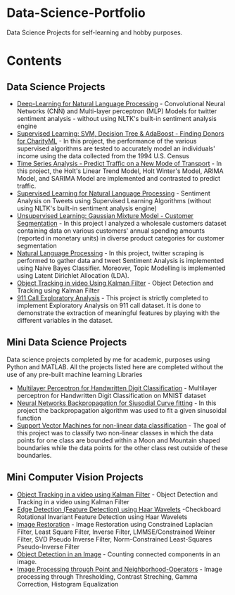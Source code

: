 # Data-Science-Portfolio

Data Science Projects for self-learning and hobby purposes.

# Contents

## Data Science Projects

- [Deep-Learning for Natural Language Processing](https://github.com/yazeze2/Deep-Learning) - Convolutional Neural Networks (CNN) and Multi-layer perceptron (MLP) Models for twitter sentiment analysis - without using NLTK's built-in sentiment analysis engine
- [Supervised Learning: SVM, Decision Tree & AdaBoost - Finding Donors for CharityML](https://github.com/yazeze2/Finding-Donors-for-CharityML) - In this project, the performance of the various supervised algorithms are tested to accurately model an individuals' income using the data collected from the 1994 U.S. Census
- [Time Series Analysis - Predict Traffic on a New Mode of Transport](https://github.com/yazeze2/Time-Series) - In this project, the Holt's Linear Trend Model, Holt Winter's Model, ARIMA Model, and SARIMA Model are implemented and contrasted to predict traffic.
- [Supervised Learning for Natural Language Processing](https://github.com/yazeze2/Twitter-Sentiment-Analysis) - Sentiment Analysis on Tweets using Supervised Learning Algorithms (without using NLTK's built-in sentiment analysis engine)
- [Unsupervised Learning: Gaussian Mixture Model - Customer Segmentation](https://github.com/yazeze2/Customer-Segmentation) - In this project I analyzed a wholesale customers dataset containing data on various customers' annual spending amounts (reported in monetary units) in diverse product categories for customer segmentation
- [Natural Language Processing](https://github.com/yazeze2/Text_Mining) - In this project, twitter scraping is performed to gather data and tweet Sentiment Analysis is implemented using Naive Bayes Classifier. Moreover, Topic Modelling is implemented using Latent Dirichlet Allocation (LDA).
- [Object Tracking in video Using Kalman Filter](https://github.com/yazeze2/Object-Tracking-Using-Kalman-Filter) - Object Detection and Tracking using Kalman Filter
- [911 Call Exploratory Analysis](https://github.com/yazeze2/911-Exploratory-Analysis-Project) - This project is strictly completed to implement Exploratory Analysis on 911 call dataset. It is done to demonstrate the extraction of meaningful features by playing with the different variables in the dataset.

## Mini Data Science Projects

Data science projects completed by me for academic, purposes using Python and MATLAB. All the projects listed here are completed without the use of any pre-built machine learning Libraries

- [Multilayer Perceptron for Handwritten Digit Classification](https://github.com/yazeze2/Multilayer-PTA-for-Handwritten-Digit-Classification-Recognition) - Multilayer perceptron for Handwritten Digit Classification on MNIST dataset
- [Neural Networks Backpropagation for Siusodial Curve fitting](https://github.com/yazeze2/Curve-Fitting_Backpropagation_python) - In this project the backpropagation algorithm was used to fit a given sinusoidal function
- [Support Vector Machines for non-linear data classification](https://github.com/yazeze2/Support-Vector-Machine-SVM-) - The goal of this project was to classify two non-linear classes in which the data points for one class are bounded within a Moon and Mountain  shaped boundaries while the data points for the other class rest outside of these boundaries. 


## Mini Computer Vision Projects

- [Object Tracking in a video using Kalman Filter](https://github.com/yazeze2/Object-Tracking-Using-Kalman-Filter) - Object Detection and Tracking in a video using Kalman Filter
- [Edge Detection (Feature Detection) using Haar Wavelets](https://github.com/yazeze2/Feature-Detection) -Checkboard Rotational Invariant Feature Detection using Haar Wavelets
- [Image Restoration](https://github.com/yazeze2/Image-Restoration) - Image Restoration using Constrained Laplacian Filter, Least Square Filter, Inverse Filter, LMMSE/Constrained Weiner Filter, SVD Pseudo Inverse Filter, Norm-Constrained Least-Squares Pseudo-Inverse Filter
- [Object Detection in an Image](https://github.com/yazeze2/Object-Detection-Connected-Components-) - Counting connected components in an image.
- [Image Processing through Point and Neighborhood-Operators](https://github.com/yazeze2/Image-Processing-through-Point-and-Neighborhood-Operator) - Image processing through Thresholding, Contrast Streching, Gamma Correction, Histogram Equalization
